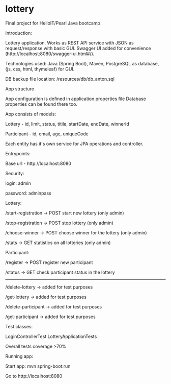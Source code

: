 # lottery
Final project for HelloIT/Pearl Java bootcamp

Introduction:

Lottery application. Works as REST API service with JSON as request/response with basic GUI.
Swagger UI added for convenience (http://localhost:8080/swagger-ui.html#/).

Technologies used: Java (Spring Boot), Maven, PostgreSQL as database, (js, css, html, thymeleaf) for GUI.

DB backup file location: /resources/db/db_anton.sql

App structure

App configuration is defined in application.properties file Database properties can be found there too.

App consists of models:

Lottery - id, limit, status, titile, startDate, endDate, winnerId

Participant - id, email, age, uniqueCode

Each entity has it's own service for JPA operations and controller.


Entrypoints:

Base url - http://localhost:8080


Security:

login: admin

password: adminpass


Lottery:

/start-registration -> POST start new lottery (only admin)

/stop-registration -> POST stop lottery (only admin)

/choose-winner -> POST choose winner for the lottery (only admin)

/stats -> GET statistics on all lotteries (only admin)


Participant:

/register -> POST register new participant

/status -> GET check participant status in the lottery

______________________________________________________
/delete-lottery -> added for test purposes

/get-lottery -> added for test purposes

/delete-participant -> added for test purposes

/get-participant -> added for test purposes


Test classes:

LoginControllerTest
LotteryApplicationTests

Overall tests coverage >70%


Running app:

Start app: mvn spring-boot:run

Go to http://localhost:8080




